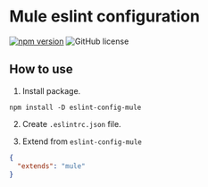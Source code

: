 # Mule eslint configuration 

[![npm version](https://badge.fury.io/js/eslint-config-mule.svg)](https://badge.fury.io/js/eslint-config-mule)
![GitHub license](https://img.shields.io/badge/license-MIT-blue.svg?style=flat)

## How to use

1. Install package.

```
npm install -D eslint-config-mule
```

2. Create `.eslintrc.json` file.

3. Extend from `eslint-config-mule`

```json
{
  "extends": "mule"
}
```
